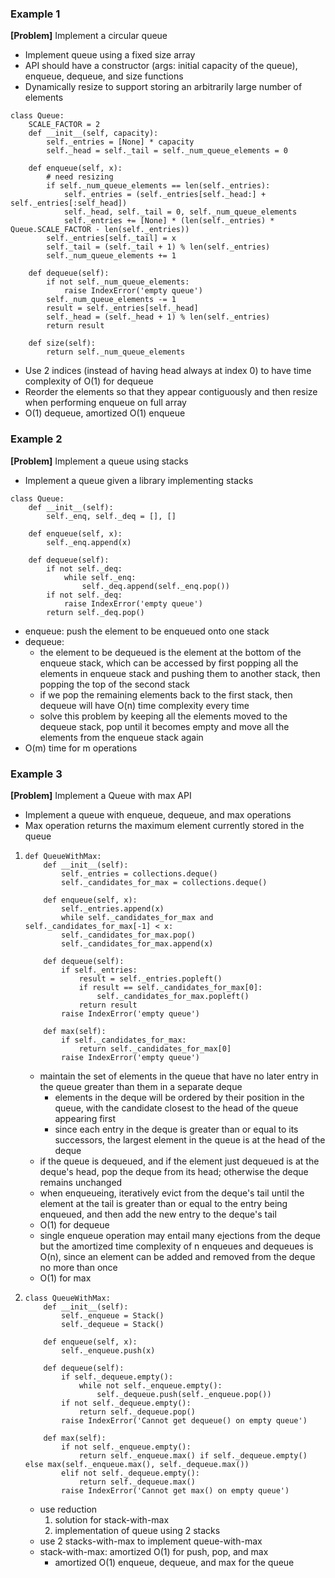 ### Example 1
**[Problem]** Implement a circular queue
- Implement queue using a fixed size array
- API should have a constructor (args: initial capacity of the queue), enqueue, dequeue, and size functions
- Dynamically resize to support storing an arbitrarily large number of elements

```
class Queue:
    SCALE_FACTOR = 2
    def __init__(self, capacity):
        self._entries = [None] * capacity
        self._head = self._tail = self._num_queue_elements = 0
    
    def enqueue(self, x):
        # need resizing
        if self._num_queue_elements == len(self._entries):
            self._entries = (self._entries[self._head:] + self._entries[:self_head])
            self._head, self._tail = 0, self._num_queue_elements
            self._entries += [None] * (len(self._entries) * Queue.SCALE_FACTOR - len(self._entries))
        self._entries[self._tail] = x
        self._tail = (self._tail + 1) % len(self._entries)
        self._num_queue_elements += 1
    
    def dequeue(self):
        if not self._num_queue_elements:
            raise IndexError('empty queue')
        self._num_queue_elements -= 1
        result = self._entries[self._head]
        self._head = (self._head + 1) % len(self._entries)
        return result
    
    def size(self):
        return self._num_queue_elements
```
- Use 2 indices (instead of having head always at index 0) to have time complexity of O(1) for dequeue
- Reorder the elements so that they appear contiguously and then resize when performing enqueue on full array
- O(1) dequeue, amortized O(1) enqueue

### Example 2
**[Problem]** Implement a queue using stacks
- Implement a queue given a library implementing stacks

```
class Queue:
    def __init__(self):
        self._enq, self._deq = [], []
    
    def enqueue(self, x):
        self._enq.append(x)
    
    def dequeue(self):
        if not self._deq:
            while self._enq:
                self._deq.append(self._enq.pop())
        if not self._deq:
            raise IndexError('empty queue')
        return self._deq.pop()
```

- enqueue: push the element to be enqueued onto one stack
- dequeue:
    + the element to be dequeued is the element at the bottom of the enqueue stack, which can be accessed by first popping all the elements in enqueue stack and pushing them to another stack, then popping the top of the second stack
    + if we pop the remaining elements back to the first stack, then dequeue will have O(n) time complexity every time
    + solve this problem by keeping all the elements moved to the dequeue stack, pop until it becomes empty and move all the elements from the enqueue stack again 
- O(m) time for m operations

### Example 3
**[Problem]** Implement a Queue with max API
- Implement a queue with enqueue, dequeue, and max operations
- Max operation returns the maximum element currently stored in the queue

1. 
    ```
    def QueueWithMax:
        def __init__(self):
            self._entries = collections.deque()
            self._candidates_for_max = collections.deque()
        
        def enqueue(self, x):
            self._entries.append(x)
            while self._candidates_for_max and self._candidates_for_max[-1] < x:
            self._candidates_for_max.pop()
            self._candidates_for_max.append(x)
        
        def dequeue(self):
            if self._entries:
                result = self._entries.popleft()
                if result == self._candidates_for_max[0]:
                    self._candidates_for_max.popleft()
                return result
            raise IndexError('empty queue')
        
        def max(self):
            if self._candidates_for_max:
                return self._candidates_for_max[0]
            raise IndexError('empty queue')
    ```
    - maintain the set of elements in the queue that have no later entry in the queue greater than them in a separate deque
        + elements in the deque will be ordered by their position in the queue, with the candidate closest to the head of the queue appearing first
        + since each entry in the deque is greater than or equal to its successors, the largest element in the queue is at the head of the deque
    - if the queue is dequeued, and if the element just dequeued is at the deque's head, pop the deque from its head; otherwise the deque remains unchanged
    - when enqueueing, iteratively evict from the deque's tail until the element at the tail is greater than or equal to the entry being enqueued, and then add the new entry to the deque's tail 
    - O(1) for dequeue
    - single enqueue operation may entail many ejections from the deque but the amortized time complexity of n enqueues and dequeues is O(n), since an element can be added and removed from the deque no more than once
    - O(1) for max

2. 
    ```
    class QueueWithMax:
        def __init__(self):
            self._enqueue = Stack()
            self._dequeue = Stack()
        
        def enqueue(self, x):
            self._enqueue.push(x)
        
        def dequeue(self):
            if self._dequeue.empty():
                while not self._enqueue.empty():
                    self._dequeue.push(self._enqueue.pop())
            if not self._dequeue.empty():
                return self._dequeue.pop()
            raise IndexError('Cannot get dequeue() on empty queue')
        
        def max(self):
            if not self._enqueue.empty():
                return self._enqueue.max() if self._dequeue.empty() else max(self._enqueue.max(), self._dequeue.max())
            elif not self._dequeue.empty():
                return self._dequeue.max()
            raise IndexError('Cannot get max() on empty queue')
    ```
    - use reduction
        1. solution for stack-with-max
        2. implementation of queue using 2 stacks
    - use 2 stacks-with-max to implement queue-with-max
    - stack-with-max: amortized O(1) for push, pop, and max
        + amortized O(1) enqueue, dequeue, and max for the queue


